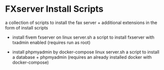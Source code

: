 # FXserver Install Scripts
a collection of scripts to install the fax server + additional extensions in the form of install scripts


- install fivem fxserver on linux server.sh
a script to install fxserver with txadmin enabled (requires run as root)

- install phpmyadmin by docker-compose linux server.sh
a script to install a database + phpmyadmin (requires an already installed docker with docker-compose)